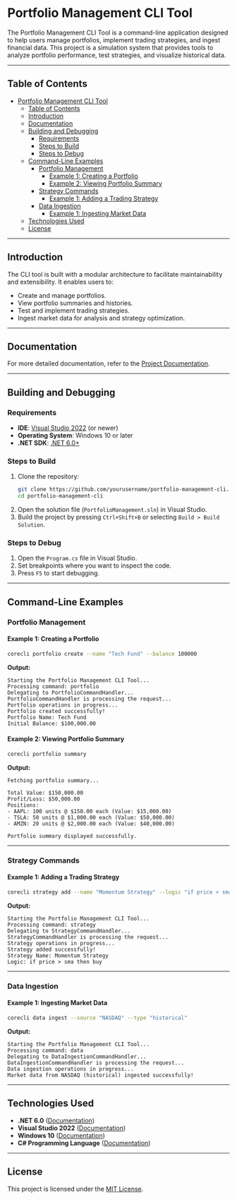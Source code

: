 # Portfolio Management CLI Tool

The Portfolio Management CLI Tool is a command-line application designed to help users manage portfolios, implement trading strategies, and ingest financial data. This project is a simulation system that provides tools to analyze portfolio performance, test strategies, and visualize historical data.

---

## Table of Contents
- [Portfolio Management CLI Tool](#portfolio-management-cli-tool)
  - [Table of Contents](#table-of-contents)
  - [Introduction](#introduction)
  - [Documentation](#documentation)
  - [Building and Debugging](#building-and-debugging)
    - [Requirements](#requirements)
    - [Steps to Build](#steps-to-build)
    - [Steps to Debug](#steps-to-debug)
  - [Command-Line Examples](#command-line-examples)
    - [Portfolio Management](#portfolio-management)
      - [Example 1: Creating a Portfolio](#example-1-creating-a-portfolio)
      - [Example 2: Viewing Portfolio Summary](#example-2-viewing-portfolio-summary)
    - [Strategy Commands](#strategy-commands)
      - [Example 1: Adding a Trading Strategy](#example-1-adding-a-trading-strategy)
    - [Data Ingestion](#data-ingestion)
      - [Example 1: Ingesting Market Data](#example-1-ingesting-market-data)
  - [Technologies Used](#technologies-used)
  - [License](#license)

---

## Introduction

The CLI tool is built with a modular architecture to facilitate maintainability and extensibility. It enables users to:
- Create and manage portfolios.
- View portfolio summaries and histories.
- Test and implement trading strategies.
- Ingest market data for analysis and strategy optimization.

---

## Documentation

For more detailed documentation, refer to the [Project Documentation](https://yourdocumentationlink.example.com).

---

## Building and Debugging

### Requirements
- **IDE**: [Visual Studio 2022](https://visualstudio.microsoft.com/vs/) (or newer)
- **Operating System**: Windows 10 or later
- **.NET SDK**: [.NET 6.0+](https://dotnet.microsoft.com/download/dotnet/6.0)

### Steps to Build
1. Clone the repository:
   ```bash
   git clone https://github.com/yourusername/portfolio-management-cli.git
   cd portfolio-management-cli
   ```
2. Open the solution file (`PortfolioManagement.sln`) in Visual Studio.
3. Build the project by pressing `Ctrl+Shift+B` or selecting `Build > Build Solution`.

### Steps to Debug
1. Open the `Program.cs` file in Visual Studio.
2. Set breakpoints where you want to inspect the code.
3. Press `F5` to start debugging.

---

## Command-Line Examples

### Portfolio Management

#### Example 1: Creating a Portfolio
```bash
corecli portfolio create --name "Tech Fund" --balance 100000
```
**Output:**
```
Starting the Portfolio Management CLI Tool...
Processing command: portfolio
Delegating to PortfolioCommandHandler...
PortfolioCommandHandler is processing the request...
Portfolio operations in progress...
Portfolio created successfully!
Portfolio Name: Tech Fund
Initial Balance: $100,000.00
```

#### Example 2: Viewing Portfolio Summary
```bash
corecli portfolio summary
```
**Output:**
```
Fetching portfolio summary...

Total Value: $150,000.00
Profit/Loss: $50,000.00
Positions:
- AAPL: 100 units @ $150.00 each (Value: $15,000.00)
- TSLA: 50 units @ $1,000.00 each (Value: $50,000.00)
- AMZN: 20 units @ $2,000.00 each (Value: $40,000.00)

Portfolio summary displayed successfully.
```

---

### Strategy Commands

#### Example 1: Adding a Trading Strategy
```bash
corecli strategy add --name "Momentum Strategy" --logic "if price > sma then buy"
```
**Output:**
```
Starting the Portfolio Management CLI Tool...
Processing command: strategy
Delegating to StrategyCommandHandler...
StrategyCommandHandler is processing the request...
Strategy operations in progress...
Strategy added successfully!
Strategy Name: Momentum Strategy
Logic: if price > sma then buy
```

---

### Data Ingestion

#### Example 1: Ingesting Market Data
```bash
corecli data ingest --source "NASDAQ" --type "historical"
```
**Output:**
```
Starting the Portfolio Management CLI Tool...
Processing command: data
Delegating to DataIngestionCommandHandler...
DataIngestionCommandHandler is processing the request...
Data ingestion operations in progress...
Market data from NASDAQ (historical) ingested successfully!
```

---

## Technologies Used

- **.NET 6.0** ([Documentation](https://docs.microsoft.com/en-us/dotnet/))
- **Visual Studio 2022** ([Documentation](https://visualstudio.microsoft.com/vs/))
- **Windows 10** ([Documentation](https://www.microsoft.com/en-us/windows/))
- **C# Programming Language** ([Documentation](https://learn.microsoft.com/en-us/dotnet/csharp/))

---

## License

This project is licensed under the [MIT License](https://opensource.org/licenses/MIT).
